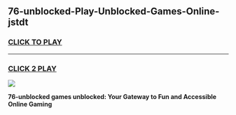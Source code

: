 
## 76-unblocked-Play-Unblocked-Games-Online-jstdt
<h3>
<a href="https://premium76.site?title=76-unblocked&ref=25A">CLICK TO PLAY</a></h3>
<hr>

<h3>
<a href="https://premium76.site?title=76-unblocked&ref=25A">CLICK 2 PLAY</a>
  
</h3>

<a href="https://premium76.site?title=76-unblocked&ref=25A"><img src="https://clearcache.store/games.png"></a>


**76-unblocked games unblocked: Your Gateway to Fun and Accessible Online Gaming**
